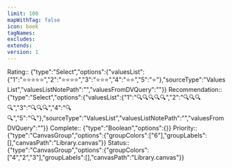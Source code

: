 ```yaml
---
limit: 100
mapWithTag: false
icon: book
tagNames: 
excludes: 
extends: 
version: 1
---
```


Rating:: {"type":"Select","options":{"valuesList":{"1":"⭐⭐⭐⭐⭐","2":"⭐⭐⭐⭐","3":"⭐⭐⭐","4":"⭐⭐","5":"⭐"},"sourceType":"ValuesList","valuesListNotePath":"","valuesFromDVQuery":""}}
Recommendation:: {"type":"Select","options":{"valuesList":{"1":"🔍🔍🔍🔍🔍","2":"🔍🔍🔍🔍","3":"🔍🔍🔍","4":"🔍🔍","5":"🔍"},"sourceType":"ValuesList","valuesListNotePath":"","valuesFromDVQuery":""}}
Complete:: {"type":"Boolean","options":{}}
Priority:: {"type":"CanvasGroup","options":{"groupColors":["6"],"groupLabels":[],"canvasPath":"Library.canvas"}}
Status:: {"type":"CanvasGroup","options":{"groupColors":["4","2","3"],"groupLabels":[],"canvasPath":"Library.canvas"}}